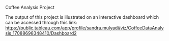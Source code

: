 Coffee Analysis Project

The output of this project is illustrated on an interactive dashboard which can be accessed through this link:
https://public.tableau.com/app/profile/sandra.mulyadi/viz/CoffeeDataAnalysis_17088698348410/Dashboard2


